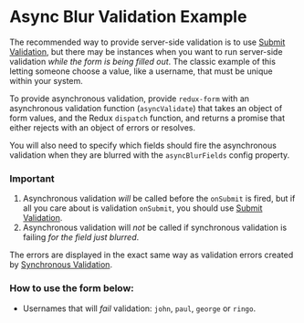# Async Blur Validation Example

The recommended way to provide server-side validation is to use
[Submit Validation](../../submitValidation), but there may be instances when you want to run
server-side validation _while the form is being filled out_. The classic example of this
letting someone choose a value, like a username, that must be unique within your system.

To provide asynchronous validation, provide `redux-form` with an asynchronous validation
function (`asyncValidate`) that takes an object of form values, and the Redux `dispatch`
function, and returns a promise that either rejects with an object of errors or resolves.

You will also need to specify which fields should fire the asynchronous validation when
they are blurred with the `asyncBlurFields` config property.

### Important

1. Asynchronous validation _will_ be called before the `onSubmit` is fired, but if all
you care about is validation `onSubmit`, you should use
[Submit Validation](../../submitValidation).
2. Asynchronous validation will _not_ be called if synchronous validation is failing
_for the field just blurred_.

The errors are displayed in the exact same way as validation errors created by
[Synchronous Validation](../../syncValidation).

### How to use the form below:

* Usernames that will _fail_ validation: `john`, `paul`, `george` or `ringo`.

